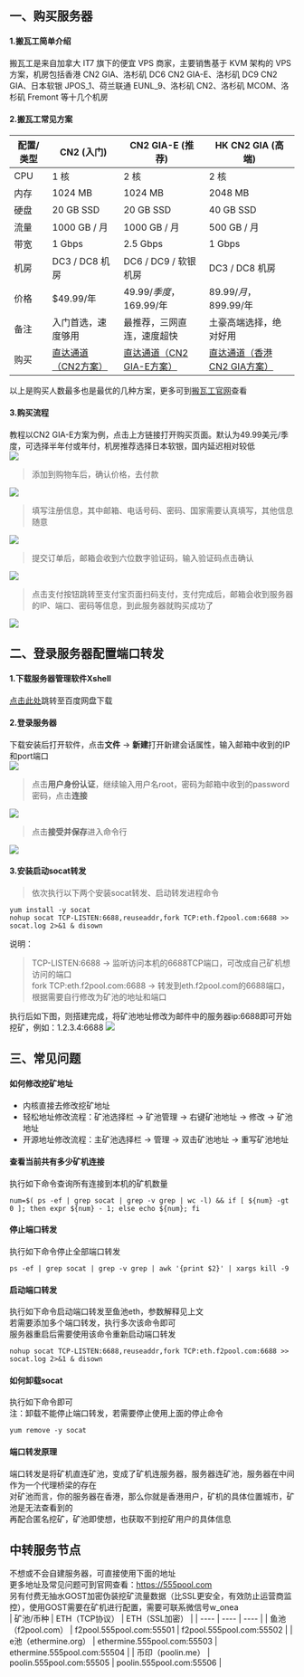 ## 一、购买服务器
#### 1.搬瓦工简单介绍
搬瓦工是来自加拿大 IT7 旗下的便宜 VPS 商家，主要销售基于 KVM 架构的 VPS 方案，机房包括香港 CN2 GIA、洛杉矶 DC6 CN2 GIA-E、洛杉矶 DC9 CN2 GIA、日本软银 JPOS_1、荷兰联通 EUNL_9、洛杉矶 CN2、洛杉矶 MCOM、洛杉矶 Fremont 等十几个机房   
#### 2.搬瓦工常见方案  
|    配置/类型  |   CN2 (入门)      |   CN2 GIA-E (推荐)      |   HK CN2 GIA (高端)   |
| ---- | ---- | ---- | ---- |
|   CPU   |   1 核      |   2 核      |   2 核      |
|   内存   |   1024 MB     |   1024 MB     |   2048 MB     |
|   硬盘   |   20 GB SSD      |   20 GB SSD      |   40 GB SSD      |
|   流量   |   1000 GB / 月     |   1000 GB / 月     |   500 GB / 月     |
|   带宽   |   1 Gbps      |   2.5 Gbps      |   1 Gbps      |
|   机房   |   DC3 / DC8 机房      |   DC6 / DC9 / 软银机房      |   DC3 / DC8 机房      |
|   价格   |   $49.99/年      |   $49.99/季度，$169.99/年      |   $89.99/月，$899.99/年      |
|   备注   |   入门首选，速度够用    |   最推荐，三网直连，速度超快    |   土豪高端选择，绝对好用    |
|   购买   |   <a href="https://bwh81.net/aff.php?aff=67039&pid=57" >直达通道（CN2方案）</a>      |   <a href="https://bwh81.net/aff.php?aff=67039&pid=87" >直达通道（CN2 GIA-E方案）</a>      |   <a href="https://bwh81.net/aff.php?aff=67039&pid=95" >直达通道（香港 CN2 GIA方案）</a>      |

以上是购买人数最多也是最优的几种方案，更多可到<a href="https://bwh81.net/aff.php?aff=67039" >搬瓦工官网</a>查看
#### 3.购买流程
教程以CN2 GIA-E方案为例，点击上方链接打开购买页面。默认为49.99美元/季度，可选择半年付或年付，机房推荐选择日本软银，国内延迟相对较低  
![](https://github.com/ycyw/transfer/blob/main/static/1.png)  
> 添加到购物车后，确认价格，去付款  

![](https://github.com/ycyw/transfer/blob/main/static/2.png)  
> 填写注册信息，其中邮箱、电话号码、密码、国家需要认真填写，其他信息随意  

![](https://github.com/ycyw/transfer/blob/main/static/3.png)  
> 提交订单后，邮箱会收到六位数字验证码，输入验证码点击确认  

![](https://github.com/ycyw/transfer/blob/main/static/4.png)  
> 点击支付按钮跳转至支付宝页面扫码支付，支付完成后，邮箱会收到服务器的IP、端口、密码等信息，到此服务器就购买成功了  

![](https://github.com/ycyw/transfer/blob/main/static/5.png)  

## 二、登录服务器配置端口转发
#### 1.下载服务器管理软件Xshell
<a href="https://pan.baidu.com/s/1ADwxcw7Dd9cwCxtFa3m8GQ?pwd=ncwr" >点击此处</a>跳转至百度网盘下载  

#### 2.登录服务器
下载安装后打开软件，点击**文件** -> **新建**打开新建会话属性，输入邮箱中收到的IP和port端口  
![](https://github.com/ycyw/transfer/blob/main/static/6.png)  
> 点击**用户身份认证**，继续输入用户名root，密码为邮箱中收到的password密码，点击**连接**  

![](https://github.com/ycyw/transfer/blob/main/static/7.png)  
> 点击**接受并保存**进入命令行  

![](https://github.com/ycyw/transfer/blob/main/static/8.png)  

#### 3.安装启动socat转发
> 依次执行以下两个安装socat转发、启动转发进程命令  

```
yum install -y socat
nohup socat TCP-LISTEN:6688,reuseaddr,fork TCP:eth.f2pool.com:6688 >> socat.log 2>&1 & disown
```
说明：
> TCP-LISTEN:6688 -> 监听访问本机的6688TCP端口，可改成自己矿机想访问的端口  
> fork TCP:eth.f2pool.com:6688 -> 转发到eth.f2pool.com的6688端口，根据需要自行修改为矿池的地址和端口  

执行后如下图，则搭建完成，将矿池地址修改为邮件中的服务器ip:6688即可开始挖矿，例如：1.2.3.4:6688
![](https://github.com/ycyw/transfer/blob/main/static/9.png)  

## 三、常见问题
#### 如何修改挖矿地址
* 内核直接去修改挖矿地址
* 轻松地址修改流程：矿池选择栏 -> 矿池管理 -> 右键矿池地址 -> 修改 -> 矿池地址
* 开源地址修改流程：主矿池选择栏 -> 管理 -> 双击矿池地址 -> 重写矿池地址

#### 查看当前共有多少矿机连接
执行如下命令查询所有连接到本机的矿机数量
```
num=$( ps -ef | grep socat | grep -v grep | wc -l) && if [ ${num} -gt 0 ]; then expr ${num} - 1; else echo ${num}; fi
```

#### 停止端口转发
执行如下命令停止全部端口转发
```
ps -ef | grep socat | grep -v grep | awk '{print $2}' | xargs kill -9
```

#### 启动端口转发
执行如下命令启动端口转发至鱼池eth，参数解释见上文  
若需要添加多个端口转发，执行多次该命令即可  
服务器重启后需要使用该命令重新启动端口转发  
```
nohup socat TCP-LISTEN:6688,reuseaddr,fork TCP:eth.f2pool.com:6688 >> socat.log 2>&1 & disown
```

#### 如何卸载socat
执行如下命令即可  
注：卸载不能停止端口转发，若需要停止使用上面的停止命令
```
yum remove -y socat
```

#### 端口转发原理
端口转发是将矿机直连矿池，变成了矿机连服务器，服务器连矿池，服务器在中间作为一个代理桥梁的存在  
对矿池而言，你的服务器在香港，那么你就是香港用户，矿机的具体位置城市，矿池是无法查看到的  
再配合匿名挖矿，矿池即使想，也获取不到挖矿用户的具体信息  


## 中转服务节点  
不想或不会自建服务器，可直接使用下面的地址  
更多地址及常见问题可到官网查看：<a href="https://555pool.com" target="_blank">https://555pool.com</a>  
另有付费无抽水GOST加密伪装挖矿流量数据（比SSL更安全，有效防止运营商监控），使用GOST需要在矿机进行配置，需要可联系微信号w_onea  
|    矿池/币种  |   ETH（TCP协议）      |   ETH（SSL加密）      |
| ---- | ---- | ---- |
|   鱼池（f2pool.com）   |   f2pool.555pool.com:55501      |   f2pool.555pool.com:55502      |
|   e池（ethermine.org）   |   ethermine.555pool.com:55503      |   ethermine.555pool.com:55504      |
|   币印（poolin.me）   |   poolin.555pool.com:55505      |   poolin.555pool.com:55506      |
 

